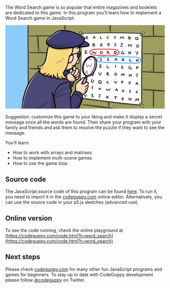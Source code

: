 The Word Search game is so popular that entire magazines and booklets are dedicated to this game. In this program you’ll learn how to implement a Word Search game in JavaScript.

![Image](thumb.png)

Suggestion: customize this game to your liking and make it display a secret message once all the words are found. Then share your program with your family and friends and ask them to resolve the puzzle if they want to see the message.

You’ll learn:

-	How to work with arrays and matrixes
-	How to implement multi-scene games
-	How to use the game loop
 
## Source code 
The JavaScript source code of this program can be found [here](sketches/program.js). To run it, you need to import it in the [codeguppy.com](https://codeguppy.com) online editor. Alternatively, you can use the source code in your p5.js sketches (advanced use). 
## Online version 
To see the code running, check the online playground at [https://codeguppy.com/code.html?t=word_search](https://codeguppy.com/code.html?t=word_search) 
## Next steps 
Please check [codeguppy.com](https://codeguppy.com) for many other fun JavaScript programs and games for beginners. To stay up to date with CodeGuppy development please follow [@codeguppy](https://twitter.com/codeguppy) on Twitter.  
